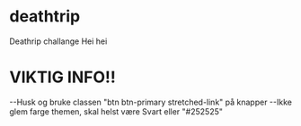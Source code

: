 # deathtrip
Deathrip challange
Hei hei 


# VIKTIG INFO!!
--Husk og bruke classen "btn btn-primary stretched-link" på knapper
--Ikke glem farge themen, skal helst være Svart eller "#252525"